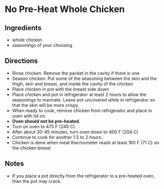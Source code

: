 # No Pre-Heat Whole Chicken

## Ingredients

* whole chicken 
* seasonings of your choosing

## Directions

* Rinse chicken. Remove the packet in the cavity if there is one
* Season chicken. Put some of the seasoning between the skin and the thigh, skin and breast, and inside the 
cavity of the chicken
* Place chicken in pot with the breast side down
* Place chicken and pot in refrigerator at least 2 hours to allow the seasonings to marinate. Leave pot
uncovered while in refrigerator so that the skin will be more crispy.
* When ready to cook, remove chicken from refrigerator and place in oven with lid on.
* **Oven should not be pre-heated.**
* Turn on oven to 475 F (246 C)
* After about 30-45 minutes, turn oven down to 400 F (204 C)
* Continue to cook for another 1.5 to 2 hours.
* Chicken is done when meat thermometer reads at least 160 F (71 C) on the chicken breast

## Notes

* If you place a pot directly from the refrigerator to a pre-heated oven, then the pot may crack.
